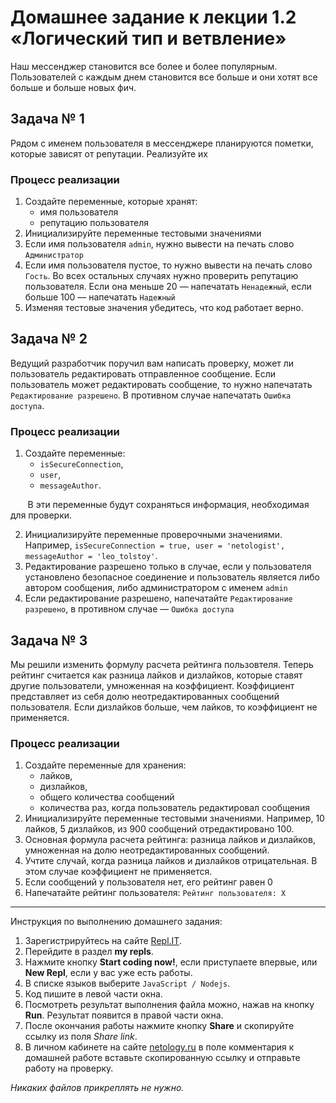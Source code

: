 # Домашнее задание к лекции 1.2 «Логический тип и ветвление»

Наш мессенджер становится все более и более популярным. Пользователей с каждым днем становится все больше и они хотят все больше и больше новых фич.

## Задача № 1

Рядом с именем пользователя в мессенджере планируются пометки, которые зависят от репутации. Реализуйте их

### Процесс реализации

1. Создайте переменные, которые хранят:
   - имя пользователя
   - репутацию пользователя
2. Инициализируйте переменные тестовыми значениями
3. Если имя пользователя `admin`, нужно вывести на печать слово `Администратор`
4. Если имя пользователя пустое, то нужно вывести на печать слово `Гость`. Во всех остальных случаях нужно проверить репутацию пользователя. Если она меньше 20 — напечатать `Ненадежный`, если больше 100 — напечатать `Надежный`
5. Изменяя тестовые значения убедитесь, что код работает верно.

## Задача № 2

Ведущий разработчик поручил вам написать проверку, может ли пользователь редактировать отправленное сообщение. Если пользователь может редактировать сообщение, то нужно напечатать `Редактирование разрешено`. В противном случае напечатать `Ошибка доступа`.

### Процесс реализации

1. Создайте переменные:
   - `isSecureConnection`,
   - `user`,
   - `messageAuthor`.

&nbsp;&nbsp;&nbsp;&nbsp;&nbsp;&nbsp;&nbsp;В эти переменные будут сохраняться информация, необходимая для проверки.

2. Инициализируйте переменные проверочными значениями. Например, `isSecureConnection = true, user = 'netologist', messageAuthor = 'leo_tolstoy'`.
3. Редактирование разрешено только в случае, если у пользователя установлено безопасное соединение и пользователь является либо автором сообщения, либо администратором с именем `admin`
4. Если редактирование разрешено, напечатайте `Редактирование разрешено`, в противном случае — `Ошибка доступа`

## Задача № 3

Мы решили изменить формулу расчета рейтинга пользовтеля. Теперь рейтинг считается как разница лайков и дизлайков, которые ставят другие пользователи, умноженная на коэффициент. Коэффициент представляет из себя долю неотредактированных сообщений пользователя. Если дизлайков больше, чем лайков, то коэффициент не применяется.

### Процесс реализации

1. Создайте переменные для хранения:
   - лайков,
   - дизлайков,
   - общего количества сообщений
   - количества раз, когда пользователь редактировал сообщения
2. Инициализируйте переменные тестовыми значениями. Например, 10 лайков, 5 дизлайков, из 900 сообщений отредактировано 100.
3. Основная формула расчета рейтинга: разница лайков и дизлайков, умноженная на долю неотредактированных сообщений.
4. Учтите случай, когда разница лайков и дизлайков отрицательная. В этом случае коэффициент не применяется.
5. Если сообщений у пользователя нет, его рейтинг равен 0
6. Напечатайте рейтинг пользователя: `Рейтинг пользователя: X`

---

Инструкция по выполнению домашнего задания:

1. Зарегистрируйтесь на сайте [Repl.IT](https://repl.it/).
2. Перейдите в раздел **my repls**.
3. Нажмите кнопку **Start coding now!**, если приступаете впервые, или **New Repl**, если у вас уже есть работы.
4. В списке языков выберите `JavaScript / Nodejs`.
5. Код пишите в левой части окна.
6. Посмотреть результат выполнения файла можно, нажав на кнопку **Run**. Результат появится в правой части окна.
7. После окончания работы нажмите кнопку **Share** и скопируйте ссылку из поля _Share link_.
8. В личном кабинете на сайте [netology.ru](http://netology.ru/) в поле комментария к домашней работе вставьте скопированную ссылку и отправьте работу на проверку.

_Никаких файлов прикреплять не нужно._
